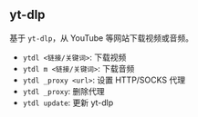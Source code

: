 ## yt-dlp

基于 `yt-dlp`，从 YouTube 等网站下载视频或音频。

- `ytdl <链接/关键词>`: 下载视频
- `ytdl m <链接/关键词>`: 下载音频
- `ytdl _proxy <url>`: 设置 HTTP/SOCKS 代理
- `ytdl _proxy`: 删除代理
- `ytdl update`: 更新 yt-dlp
